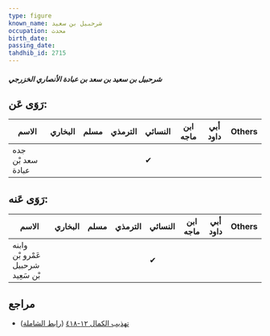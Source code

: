 ```yaml
---
type: figure
known_name: شرحبيل بن سعيد
occupation: محدث
birth_date:
passing_date:
tahdhib_id: 2715
---
```

##### شرحبيل بن سعيد بن سعد بن عبادة الأنصاري الخزرجي

## رَوَى عَن:
| الاسم             | البخاري | مسلم | الترمذي | النسائي | ابن ماجه | أبي داود | Others |
| ----------------- | ------- | ---- | ------- | ------- | -------- | -------- | ------ |
| جده سعد بْن عبادة |         |      |         | ✔       |          |          |        |
## رَوَى عَنه:
| الاسم                              | البخاري | مسلم | الترمذي | النسائي | ابن ماجه | أبي داود | Others |
| ---------------------------------- | ------- | ---- | ------- | ------- | -------- | -------- | ------ |
| وابنه عَمْرو بْن شرحبيل بْن سَعِيد |         |      |         | ✔       |          |          |        |
## مراجع
- [تهذيب الكمال ١٢-٤١٨](obsidian://open?vault=Tahdhib-al-Kamal&file=Figures/٢٧١٥-شرحبيل%20بن%20سعيد%20بن%20سعد%20بن%20عبادة%20الأنصاري%20الخزرجي) ([رابط الشاملة](https://shamela.ws/book/3722/6191))